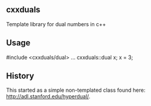 ## cxxduals
Template library for dual numbers in c++

## Usage

 #include <cxxduals/dual>
 ...
 cxxduals::dual<double> x;
 x = 3;
 

## History
This started as a simple non-templated class found here: 
http://adl.stanford.edu/hyperdual/.

